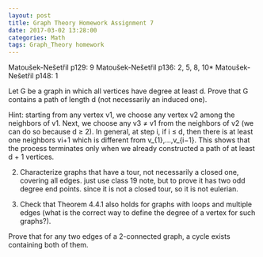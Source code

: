 ```yaml
---
layout: post
title: Graph Theory Homework Assignment 7
date: 2017-03-02 13:28:00
categories: Math
tags: Graph_Theory homework 
---
```


Matoušek-Nešetřil p129: 9
Matoušek-Nešetřil p136: 2, 5, 8, 10*
Matoušek-Nešetřil p148: 1

 Let G be a graph in which all vertices have degree at least d. Prove that G contains a path of length d (not necessarily an induced one).

 Hint: starting from any vertex v1, we choose any vertex v2 among the neighbors of v1. Next, we choose any v3 ≠ v1 from the neighbors of v2 (we can do so because d ≥ 2). In general, at step i, if i ≤ d, then there is at least one neighbors vi+1 which is different from v_{1},...,v_{i−1}. This shows that the process terminates only when we already constructed a path of at least d + 1 vertices.


2. Characterize graphs that have a tour, not necessarily a closed one, covering all edges.
just use class 19 note, but to prove it has two odd degree end points. since it is not a closed tour, so it is not eulerian. 


5. Check that Theorem 4.4.1 also holds for graphs with loops and multiple edges (what is the correct way to define the degree of a vertex for such graphs?).





  Prove that for any two edges of a 2-connected graph, a cycle exists containing both of them.
